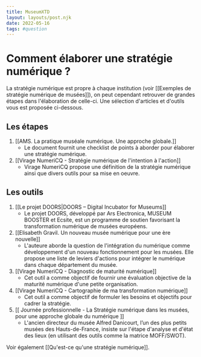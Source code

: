```yaml
---
title: MuseumXTD
layout: layouts/post.njk
date: 2022-05-16
tags: #question
---
```

# Comment élaborer une stratégie numérique ?
La stratégie numérique est propre à chaque institution (voir [[Exemples de stratégie numérique de musées]]), on peut cependant retrouver de grandes étapes dans l'élaboration de celle-ci. Une sélection d'articles et d'outils vous est proposée ci-dessous. 

## Les étapes 
1. [[AMS. La pratique muséale numérique. Une approche globale.]]
	- Le document fournit  une checklist de points à aborder pour élaborer une stratégie numérique. 
2. [[Virage NumeriCQ - Stratégie numérique de l'intention à l'action]]
	- Virage NumeriCQ propose une définition de la stratégie numérique ainsi que  divers outils pour sa mise en oeuvre. 

## Les outils
1. [[Le projet DOORS|DOORS – Digital Incubator for Museums]]
	- Le projet DOORS, développé par Ars Electronica, MUSEUM BOOSTER et Ecsite, est un programme de soutien favorisant la transformation numérique de musées européens.
2. [[Elisabeth Gravil. Un nouveau musée numérique pour une ère nouvelle]]
	- L'auteure aborde la question de l'intégration du numérique comme développement d'un nouveau fonctionnement pour les musées. Elle propose une liste de leviers d'actions pour intégrer le numérique dans chaque département du musée. 
3. [[Virage NumeriCQ - Diagnostic de maturité numérique]]
	- Cet outil a comme objectif de fournir une évaluation objective de la maturité numérique d'une petite organisation. 
4. [[Virage NumeriCQ - Cartographie de ma transformation numérique]]
	- Cet outil a comme objectif de formuler les besoins et objectifs pour cadrer la stratégie. 
5. [[ Journée professionnelle - La Stratégie numérique dans les musées, pour une approche globale du numérique ]] 
	- L'ancien directeur du musée Alfred Danicourt, l’un des plus petits musées des Hauts-de-France, insiste sur l'étape d'analyse et d'état des lieux (en utilisant des outils comme la matrice MOFF/SWOT). 


Voir également [[Qu'est-ce qu'une stratégie numérique]]. 
